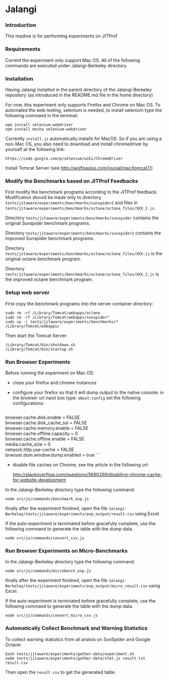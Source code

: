 Jalangi
=======
### Introduction

This readme is for performing experiments on JITProf

### Requirements

Current the experiment only support Mac OS. All of the following commands are executed under Jalangi-Berkeley directory.

### Installation

Having Jalangi installed in the parent directory of the Jalangi-Berkeley repository (as introduced in the README.md file in the home directory)

For now, this experiment only supports Firefox and Chrome on Mac OS.
To automated the web testing, selenium is needed, to install selenium type the following command in the terminal:
```
npm install selenium-webdriver
npm install mocha selenium-webdriver
```
Currently ```install.js``` automatically installs for MacOS. So if you are using a non-Mac OS, you also need to download and install chromedriver by yourself at the following link:
```
https://code.google.com/p/selenium/wiki/ChromeDriver
```

Install Tomcat Server (see http://wolfpaulus.com/jounal/mac/tomcat7/)

### Modify the Benchmarks based on JITProf Feedbacks

First modify the benchmark programs according to the JITProf feedback. Modification should be made only to
directory ```tests/jitaware/experiments/benchmarks/sunspider2``` and files in ```tests/jitaware/experiments/benchmarks/octane/octane_files/XXX_2.js```.

Directory ```tests/jitaware/experiments/benchmarks/sunspider``` contains the original Sunspider benchmark programs.

Directory ```tests/jitaware/experiments/benchmarks/sunspider2``` contains the improved Sunspider benchmark programs.

Directory ```tests/jitaware/experiments/benchmarks/octane/octane_files/XXX.js``` is the original octane benchmark program.

Directory ```tests/jitaware/experiments/benchmarks/octane/octane_files/XXX_2.js``` is the improved octane benchmark program.

### Setup web server

First copy the benchmark programs into the server container directory:

```
sudo rm -rf /Library/Tomcat/webapps/octane
sudo rm -rf /Library/Tomcat/webapps/sunspider*
sudo cp -r tests/jitaware/experiments/benchmarks/* /Library/Tomcat/webapps/
```

Then start the Tomcat Server:

```
/Library/Tomcat/bin/shutdown.sh
/Library/Tomcat/bin/startup.sh
```

### Run Browser Experiments

Before running the experiment on Mac OS:
  * close your firefox and chrome instances
  * configure your firefox so that it will dump output to the native console:
    in the browser url input box type: ```about:config``` set the following configurations:  

	```
browser.cache.disk.enable = FALSE  
browser.cache.disk_cache_ssl = FALSE  
browser.cache.memory.enable = FALSE  
browser.cache.offline.capacity = 0  
browser.cache.offline.enable = FALSE  
media.cache_size = 0  
network.http.use-cache = FALSE   
brwoser.dom.window.dump.enabled = true 
	```
  * disable file caches on Chrome, see the article in the following url:  
  
    http://stackoverflow.com/questions/5690269/disabling-chrome-cache-for-website-development

In the Jalangi-Berkeley directory type the following command:
```
node src/js/commands/benchmark_exp.js
```
finally after the experiment finished, open the file ```Jalangi-Berkeley/tests/jitaware/experiments/exp_output/result.csv``` using Excel.

If the auto-experiment is terminated before gracefully complete, use the following command to generate the table with the dump data.
```
node src/js/commands/convert_csv.js
```

### Run Browser Experiments on Micro-Benchmarks

In the Jalangi-Berkeley directory type the following command:
```
node src/js/commands/microbench_exp.js
```
finally after the experiment finished, open the file ```Jalangi-Berkeley/tests/jitaware/experiments/exp_output/micro_result.csv``` using Excel.

If the auto-experiment is terminated before gracefully complete, use the following command to generate the table with the dump data.
```
node src/js/commands/convert_micro_csv.js
```

### Automatically Collect Benchmark and Warning Statistics

To collect warning statistics from all analsis on SunSpider and Google Octane:

```
bash tests/jitaware/experiments/gather-data/experiment.sh
node tests/jitaware/experiments/gather-data/stat.js result.txt result.csv
````
Then open the ```result.csv``` to get the generated table.


